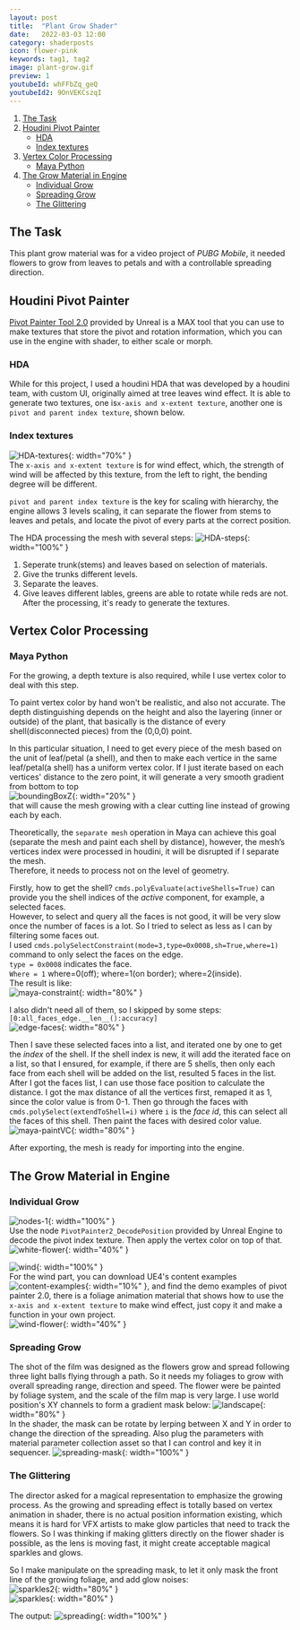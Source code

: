 ```yaml
---
layout: post
title:  "Plant Grow Shader"
date:   2022-03-03 12:00
category: shaderposts
icon: flower-pink
keywords: tag1, tag2
image: plant-grow.gif
preview: 1
youtubeId: whFFbZq_geQ
youtubeId2: 9OnVEKCszqI
---
```


1. [The Task](#the-task)
2. [Houdini Pivot Painter](#houdini-pivot-painter)
    - [HDA](#hda)
    - [Index textures](#index-textures)  
3. [Vertex Color Processing](#vertex-color-processing)
    - [Maya Python](#maya-python)
4. [The Grow Material in Engine](#the-grow-material-in-engine)
    - [Individual Grow](#individual-grow)
    - [Spreading Grow](#spreading-grow)
    - [The Glittering](#the-glittering)


## The Task
This plant grow material was for a video project of *PUBG Mobile*, it needed flowers to grow from leaves to petals and with a controllable spreading direction.  

## Houdini Pivot Painter 

[Pivot Painter Tool 2.0](https://docs.unrealengine.com/4.27/en-US/AnimatingObjects/PivotPainter/PivotPainter2/) provided by Unreal is a MAX tool that you can use to make textures that store the pivot and rotation information, which you can use in the engine with shader, to either scale or morph. <br />
### HDA
While for this project, I used a houdini HDA that was developed by a houdini team, with custom UI, originally aimed at tree leaves wind effect. It is able to generate two textures, one is`x-axis and x-extent texture`, another one is `pivot and parent index texture`, shown below. <br />
### Index textures
![HDA-textures](/post-img/shaderposts/PUBGM/HDA-textures.png){: width="70%" }<br />
The `x-axis and x-extent texture` is for wind effect, which, the strength of wind will be affected by this texture, from the left to right, the bending degree will be different.

`pivot and parent index texture` is the key for scaling with hierarchy, the engine allows 3 levels scaling, it can separate the flower from stems to leaves and petals, and locate the pivot of every parts at the correct position. <br />

The HDA processing the mesh with several steps:
![HDA-steps](/post-img/shaderposts/PUBGM/HDA-steps.png){: width="100%" }<br />
1. Seperate trunk(stems) and leaves based on selection of materials.
2. Give the trunks different levels.
3. Separate the leaves.
4. Give leaves different lables, greens are able to rotate while reds are not.
After the processing, it's ready to generate the textures.


## Vertex Color Processing
### Maya Python
For the growing, a depth texture is also required, while I use vertex color to deal with this step.

To paint vertex color by hand won't be realistic, and also not accurate. The depth distinguishing depends on the height and also the layering (inner or outside) of the plant, that basically is the distance of every shell(disconnected pieces) from the (0,0,0) point.  <br /> 

In this particular situation, I need to get every piece of the mesh based on the unit of leaf/petal (a shell), and then to make each vertice in the same leaf/petal(a shell) has a uniform vertex color. If I just iterate based on each vertices' distance to the zero point, it will generate a very smooth gradient from bottom to top<br />
![boundingBoxZ](/post-img/shaderposts/PUBGM/boundingBoxZ.jpg){: width="20%" } <br />
that will cause the mesh growing with a clear cutting line instead of growing each by each.  <br />

Theoretically, the `separate mesh` operation in Maya can achieve this goal (separate the mesh and paint each shell by distance), however, the mesh’s vertices index were processed in houdini, it will be disrupted if I separate the mesh. <br />
Therefore, it needs to process not on the level of geometry.<br />

Firstly, how to get the shell? `cmds.polyEvaluate(activeShells=True)` can provide you the shell indices of the *active* component, for example, a selected faces. <br />
However, to select and query all the faces is not good, it will be very slow once the number of faces is a lot. So I tried to select as less as I can by filtering some faces out. <br />
I used `cmds.polySelectConstraint(mode=3,type=0x0008,sh=True,where=1)` command to only select the faces on the edge. <br />
`type = 0x0008` indicates the face. <br />
`Where = 1`  where=0(off); where=1(on border); where=2(inside).<br />
The result is like:<br />
![maya-constraint](/post-img/shaderposts/PUBGM/maya-constraint.jpg){: width="80%" }<br />

I also didn't need all of them, so I skipped by some steps:<br />
`[0:all_faces_edge.__len__():accuracy]` <br />
![edge-faces](/post-img/shaderposts/PUBGM/edge-faces.jpg){: width="80%" }<br />

Then I save these selected faces into a list, and iterated one by one to get the *index* of the shell. If the shell index is new, it will add the iterated face on a list, so that I ensured, for example, if there are 5 shells, then only each face from each shell will be added on the list, resulted 5 faces in the list.  <br />
After I got the faces list, I can use those face position to calculate the distance. I got the max distance of all the vertices first, remaped it as 1, since the color value is from 0-1. Then go through the faces with `cmds.polySelect(extendToShell=i)` where `i` is the *face id*, this can select all the faces of this shell. Then paint the faces with desired color value. <br />
![maya-paintVC](/post-img/shaderposts/PUBGM/maya-paintVC.gif){: width="80%" }<br />


After exporting, the mesh is ready for importing into the engine.


## The Grow Material in Engine
### Individual Grow
![nodes-1](/post-img/shaderposts/PUBGM/nodes-1.jpg){: width="100%" }<br />
Use the node `PivotPainter2_DecodePosition` provided by Unreal Engine to decode the pivot index texture. Then apply the vertex color on top of that. <br />
![white-flower](/post-img/shaderposts/PUBGM/white-flower.gif){: width="40%" }<br />

![wind](/post-img/shaderposts/PUBGM/wind.jpg){: width="100%" }<br />
For the wind part, you can download UE4's content examples ![content-examples](/post-img/shaderposts/PUBGM/content-examples.jpg){: width="10%" }, and find the demo examples of pivot painter 2.0, there is a foliage animation material that shows how to use the `x-axis and x-extent texture` to make wind effect, just copy it and make a function in your own project. <br />
![wind-flower](/post-img/shaderposts/PUBGM/wind-flower.gif){: width="40%" }<br />

### Spreading Grow
The shot of the film was designed as the flowers grow and spread following three light balls flying through a path. So it needs my foliages to grow with overall spreading range, direction and speed. 
The flower were be painted by foliage system, and the scale of the film map is very large. I use world position's XY channels to form a gradient mask below:
![landscape](/post-img/shaderposts/PUBGM/landscape.jpg){: width="80%" }<br />
In the shader, the mask can be rotate by lerping between X and Y in order to change the direction of the spreading. Also plug the parameters with material parameter collection asset so that I can control and key it in sequencer. 
![spreading-mask](/post-img/shaderposts/PUBGM/spreading-mask.jpg){: width="100%" }<br />

### The Glittering
The director asked for a magical representation to emphasize the growing process. As the growing and spreading effect is totally based on vertex animation in shader, there is no actual position information existing, which means it is hard for VFX artists to make glow particles that need to track the flowers. So I was thinking if making glitters directly on the flower shader is possible, as the lens is moving fast, it might create acceptable magical sparkles and glows. 

So I make manipulate on the spreading mask, to let it only mask the front line of the growing foliage, and add glow noises:<br />
![sparkles2](/post-img/shaderposts/PUBGM/sparkles2.jpg){: width="80%" }<br />
![sparkles](/post-img/shaderposts/PUBGM/sparkles.jpg){: width="80%" }<br />

The output:
![spreading](/post-img/shaderposts/PUBGM/spreading.gif){: width="100%" }<br />
